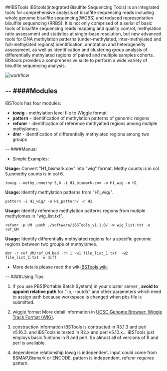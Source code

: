 
##iBSTools
iBStools(integrated Bisulfite Sequencing Tools) is an integrated tools for comprehensive analysis of bisulfite sequencing reads including whole genome bisulfite sequencing(WGBS) and reduced representation bisulfite sequencing (RRBS). It is not only comprised of a serial of basic tools of bisulfite sequencing reads mapping and quality control, methylation ratio assessment and statistics at single-base resolution, but new advanced tools for DNA methylation patterns (under-methylated, inter-methylated and full-methylated regions) identification, annotation and heterogeneity assessment, as well as identification and clustering group analysis of differentially methylated regions of paired and multiple samples cohorts. iBStools provides a comprehensive suite  to perform a wide  variety of bisulfite sequencing analysis.

![workflow](https://github.com/methylation/iBSTools/blob/master/imgs/workflow.png "foo")

--
####Modules
--
iBSTools has four modules:
* **towig** - methylation level file to Wiggle format
* **pattern** - identification of methylation patterns  of genomic reigons
* **refumr** - identification of reference methyalted regions among mutiple methylomes.
* **dmr** - identification of differentially methylated regions among two groups

--
####Manual

* Simple Examples:

__Usage:__ Convert "H1_bismark.cov" into "wig" format. Methy counts is in col 5,unmethy counts is in col 6.

	towig --methy_unmethy 5,6 -i H1_bismark.cov -o H1_wig -n H1

__Usage:__ Identify methylation patterns from "H1_wig/".

	pattern -i H1_wig/ -o H1_pattern/ -n H1

__Usage:__ Identify reference methylation patterns regions from mutiple methylomes in "wig_list.txt".

	refumr -p UM -path ./software/iBSTools_v1.1.0/ -w wig_list.txt -o ref_UM

__Usage:__ Identify differentially methylated regions for a specific genomic regions between two groups of methylomes.

	dmr -r ref_UM/ref_UM.bed -rh 1 -w1 file_list_1.txt  -w2 file_list_2.txt -o diff


* More details please read the wiki[iBSTools wiki](https://github.com/methylation/iBSTools/wiki)

--
####Using Tips

1. If you use PBS(Portable Batch System) in your cluster server , **avoid to appoint relative path** for “-o,--outdir” and other parameters which need to assign path because workspace is changed when pbs file is submitted. 

2. wiggle format
More detail information in [UCSC Genome Browser: Wiggle Track Format (WIG)](http://genome.ucsc.edu/goldenPath/help/wiggle.html).

3. construction information
iBSTools is contructed in R3.1.3 and perl v5.16.3. 
and iBSTools is tested in R2.x and perl v5.10.x... 
iBSTools just employs basic funtions in R and perl. So almost all of versions of R and perl is available.

4. dependence relationship
towig is independent. Input could come from BSMAP,Bismark or ENCODE.
pattern is independent. 
refumr requires pattern.
